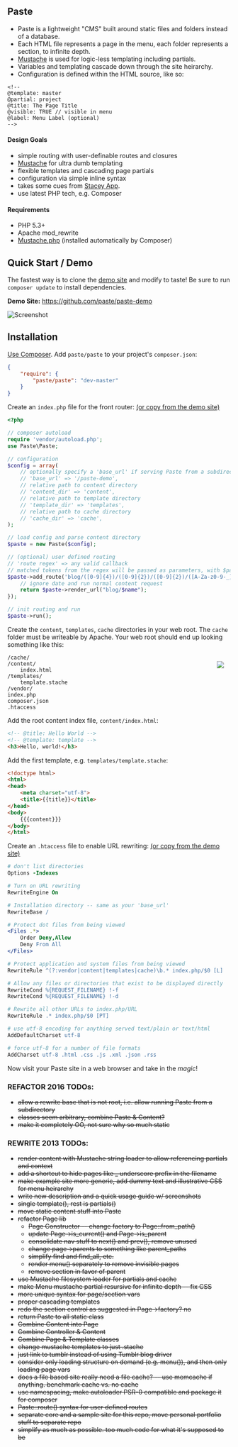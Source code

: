 ## Paste

- Paste is a lightweight "CMS" built around static files and folders instead of a database.
- Each HTML file represents a page in the menu, each folder represents a section, to infinite depth.
- [Mustache](http://mustache.github.io/) is used for logic-less templating including partials.
- Variables and templating cascade down through the site heirarchy.
- Configuration is defined within the HTML source, like so:

```
<!--  
@template: master
@partial: project
@title: The Page Title
@visible: TRUE // visible in menu
@label: Menu Label (optional)
-->
```

#### Design Goals

- simple routing with user-definable routes and closures
- [Mustache](http://mustache.github.io/) for ultra dumb templating
- flexible templates and cascading page partials
- configuration via simple inline syntax
- takes some cues from [Stacey App](http://www.staceyapp.com/).
- use latest PHP tech, e.g. Composer

#### Requirements

- PHP 5.3+
- Apache mod_rewrite
- [Mustache.php](https://github.com/bobthecow/mustache.php) (installed automatically by Composer)

## Quick Start / Demo

The fastest way is to clone the [demo site](https://github.com/paste/paste-demo) and modify to taste!  Be sure to run `composer update` to install dependencies.

**Demo Site:** https://github.com/paste/paste-demo  

![Screenshot](https://github.com/paste/paste-demo/raw/master/assets/images/demo-site.png)


## Installation

[Use Composer](http://getcomposer.org/). Add `paste/paste` to your project's `composer.json`:
```json
{
    "require": {
        "paste/paste": "dev-master"
    }
}
```

Create an `index.php` file for the front router:
[(or copy from the demo site)](https://github.com/paste/paste-demo/blob/master/index.php)

```php
<?php

// composer autoload
require 'vendor/autoload.php';
use Paste\Paste;

// configuration
$config = array(
	// optionally specify a 'base_url' if serving Paste from a subdirectory, i.e. RewriteBase
	// 'base_url' => '/paste-demo',
	// relative path to content directory
	// 'content_dir' => 'content',
	// relative path to template directory
	// 'template_dir' => 'templates',
	// relative path to cache directory
	// 'cache_dir' => 'cache',
);

// load config and parse content directory
$paste = new Paste($config);

// (optional) user defined routing
// 'route regex' => any valid callback
// matched tokens from the regex will be passed as parameters, with $paste instance first
$paste->add_route('blog/([0-9]{4})/([0-9]{2})/([0-9]{2})/([A-Za-z0-9-_]+)', function($paste, $year, $month, $day, $name) {
	// ignore date and run normal content request
	return $paste->render_url("blog/$name");
});

// init routing and run
$paste->run();
```
Create the `content`, `templates`, `cache` directories in your web root. The `cache` folder must be writeable by Apache. Your web root should end up looking something like this:

<img src="https://github.com/paste/paste-demo/raw/master/assets/images/content-example.png" align="right" style="margin: 15px;">

```
/cache/
/content/
	index.html
/templates/
	template.stache
/vendor/
index.php
composer.json
.htaccess
```

Add the root content index file, `content/index.html`:

```html
<!-- @title: Hello World -->
<!-- @template: template -->
<h3>Hello, world!</h3>
```

Add the first template, e.g. `templates/template.stache`:

```html
<!doctype html>
<html>
<head>
	<meta charset="utf-8">
	<title>{{title}}</title>
</head>
<body>
	{{{content}}}
</body>
</html>
```

Create an `.htaccess` file to enable URL rewriting:
[(or copy from the demo site)](https://github.com/paste/paste-demo/blob/master/.htaccess)

```apache
# don't list directories
Options -Indexes

# Turn on URL rewriting
RewriteEngine On

# Installation directory -- same as your 'base_url'
RewriteBase /

# Protect dot files from being viewed
<Files .*>
	Order Deny,Allow
	Deny From All
</Files>

# Protect application and system files from being viewed
RewriteRule ^(?:vendor|content|templates|cache)\b.* index.php/$0 [L]

# Allow any files or directories that exist to be displayed directly
RewriteCond %{REQUEST_FILENAME} !-f
RewriteCond %{REQUEST_FILENAME} !-d

# Rewrite all other URLs to index.php/URL
RewriteRule .* index.php/$0 [PT]

# use utf-8 encoding for anything served text/plain or text/html
AddDefaultCharset utf-8

# force utf-8 for a number of file formats
AddCharset utf-8 .html .css .js .xml .json .rss
```


Now visit your Paste site in a web browser and take in the _magic_!


### REFACTOR 2016 TODOs:
- ~~allow a rewrite base that is not root, i.e. allow running Paste from a subdirectory~~
- ~~classes seem arbitrary, combine Paste & Content?~~
- ~~make it completely OO, not sure why so much static~~


### REWRITE 2013 TODOs:
- ~~render content with Mustache string loader to allow referencing partials and context~~
- ~~add a shortcut to hide pages like _ underscore prefix in the filename~~
- ~~make example site more generic, add dummy text and illustrative CSS for menu heirarchy~~
- ~~write new description and a quick usage guide w/ screenshots~~
- ~~single template(), rest is partials()~~
- ~~move static content stuff into Paste~~
- ~~refactor Page lib~~
	- ~~Page Constructor -- change factory to Page::from_path()~~
	- ~~update Page->is_current() and Page->is\_parent~~
	- ~~consolidate nav stuff to next() and prev(), remove unused~~
	- ~~change page->parents to something like parent_paths~~
	- ~~simplify find and find_all, etc.~~
	- ~~render menu() separately to remove invisible pages~~
	- ~~remove section in favor of parent~~
- ~~use Mustache filesystem loader for partials and cache~~
- ~~make Menu mustache partial resursive for infinite depth -- fix CSS~~
- ~~more unique syntax for page/section vars~~
- ~~proper cascading templates~~
- ~~redo the section control as suggested in Page->factory? no~~
- ~~return Paste to all static class~~
- ~~Combine Content into Page~~
- ~~Combine Controller & Content~~
- ~~Combine Page & Template classes~~
- ~~change mustache templates to just .stache~~
- ~~just link to tumblr instead of using Tumblr blog driver~~
- ~~consider only loading structure on demand (e.g. menu()), and then only loading page vars~~
- ~~does a file based site really need a file cache? -- use memcache if anything. benchmark cache vs. no cache~~
- ~~use namespacing, make autoloader PSR-0 compatible and package it for composer~~
- ~~Paste::route() syntax for user defined routes~~
- ~~separate core and a sample site for this repo, move personal portfolio stuff to separate repo~~
- ~~simplify as much as possible. too much code for what it's supposed to be~~
